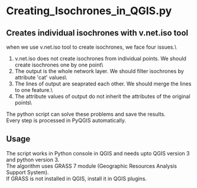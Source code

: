 # Creating_Isochrones_in_QGIS.py

## Creates individual isochrones with v.net.iso tool
when we use v.net.iso tool to create isochrones, we face four issues.\
  1. v.net.iso does not create isochrones from individual points. We should create isochrones one by one point\
  2. The output is the whole network layer. We should filter isochrones by attribute 'cat' values\
  3. The lines of output are seaprated each other. We should merge the lines to one feature.\
  4. The attribute values of output do not inherit the attributes of the original points\

The python script can solve these problems and save the results.\
Every step is processed in PyQGIS automatically.

## Usage
The script works in Python console in QGIS and needs upto QGIS version 3 and python version 3.\
The algorithm uses GRASS 7 module (Geographic Resources Analysis Support System).\
If GRASS is not installed in QGIS, install it in QGIS plugins.

